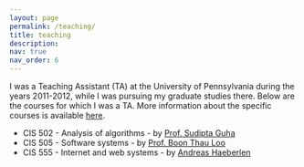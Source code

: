 ```yaml
---
layout: page
permalink: /teaching/
title: teaching
description: 
nav: true
nav_order: 6
---
```


<p>
I was a Teaching Assistant (TA) at the University of Pennsylvania during the years 2011-2012,
while I was pursuing my graduate studies there. Below are the courses for which I was a TA.
More information about the specific courses is available <a href="https://catalog.upenn.edu/courses/cis/">here</a>.
</p>

<div>
    <ul>
        <li>CIS 502 - Analysis of algorithms - by <a href="https://www.linkedin.com/in/sudiptoguha">Prof. Sudipta Guha</a></li>
        <li>CIS 505 - Software systems - by <a href="https://www.linkedin.com/in/boon-thau-loo-8930813/">Prof. Boon Thau Loo</a></li>
        <li>CIS 555 - Internet and web systems - by <a href="https://www.linkedin.com/in/andreashaeberlen/">Andreas Haeberlen</a></li>
    </ul>
</div>
